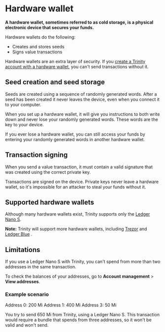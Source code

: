 # Hardware wallet

**A hardware wallet, sometimes referred to as cold storage, is a physical electronic device that secures your funds.**

Hardware wallets do the following:
* Creates and stores seeds
* Signs value transactions

Hardware wallets are an extra layer of security. If you [create a Trinity account with a hardware wallet](https://trinity.iota.org/hardware), you can't send transactions without it.

## Seed creation and seed storage

Seeds are created using a sequence of randomly generated words. After a seed has been created it never leaves the device, even when you connect it to your computer.

When you set up a hardware wallet, it will give you instructions to both write down and never lose your randomly generated words. These words are the key to your device.

If you ever lose a hardware wallet, you can still access your funds by entering your randomly generated words in another hardware wallet.

## Transaction signing

When you send a value transaction, it must contain a valid signature that was created using the correct private key.

Transactions are signed on the device. Private keys never leave a hardware wallet, so it's impossible for an attacker to steal your funds without it.

## Supported hardware wallets

Although many hardware wallets exist, Trinity supports only the [Ledger Nano S](https://www.ledger.com/products/ledger-nano-s).

**Note:** Trinity will support more hardware wallets, including [Trezor](https://trezor.io/) and [Ledger Blue](https://www.ledger.com/products/ledger-blue)
.

## Limitations

If you use a Ledger Nano S with Trinity, you can't spend from more than two addresses in the same transaction.

To check the balances of your addresses, go to **Account management** > **View addresses**.

### Example scenario

Address 0: 200 Mi
Address 1: 400 Mi
Address 3: 50 Mi

You try to send 650 Mi from Trinity, using a Ledger Nano S. This transaction would require a bundle that spends from three addresses, so it won't be valid and won't send.


